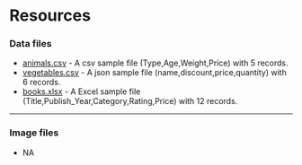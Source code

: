 # Resources

### Data files
- [animals.csv](./animals.csv) - A csv sample file (Type,Age,Weight,Price) with 5 records.
- [vegetables.csv](./vegetables.json) - A json sample file (name,discount,price,quantity) with 6 records.
- [books.xlsx](./books.xlsx) - A Excel sample file (Title,Publish_Year,Category,Rating,Price) with 12 records.
---
### Image files
- NA
